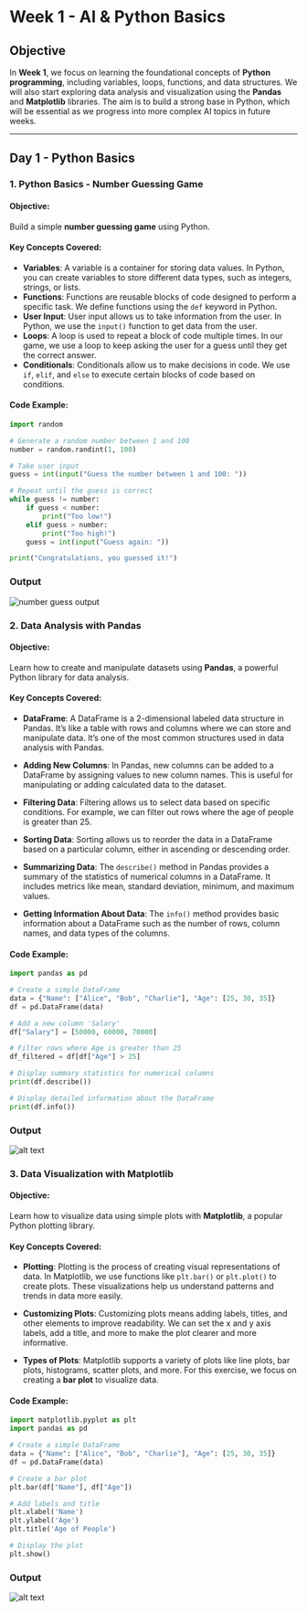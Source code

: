 # Week 1 - AI & Python Basics

## Objective
In **Week 1**, we focus on learning the foundational concepts of **Python programming**, including variables, loops, functions, and data structures. We will also start exploring data analysis and visualization using the **Pandas** and **Matplotlib** libraries. The aim is to build a strong base in Python, which will be essential as we progress into more complex AI topics in future weeks.

---

## Day 1 - Python Basics

### 1. Python Basics - Number Guessing Game

#### Objective:
Build a simple **number guessing game** using Python.

#### Key Concepts Covered:
- **Variables**: A variable is a container for storing data values. In Python, you can create variables to store different data types, such as integers, strings, or lists.
- **Functions**: Functions are reusable blocks of code designed to perform a specific task. We define functions using the `def` keyword in Python.
- **User Input**: User input allows us to take information from the user. In Python, we use the `input()` function to get data from the user.
- **Loops**: A loop is used to repeat a block of code multiple times. In our game, we use a loop to keep asking the user for a guess until they get the correct answer.
- **Conditionals**: Conditionals allow us to make decisions in code. We use `if`, `elif`, and `else` to execute certain blocks of code based on conditions.

#### Code Example:
```python
import random

# Generate a random number between 1 and 100
number = random.randint(1, 100)

# Take user input
guess = int(input("Guess the number between 1 and 100: "))

# Repeat until the guess is correct
while guess != number:
    if guess < number:
        print("Too low!")
    elif guess > number:
        print("Too high!")
    guess = int(input("Guess again: "))

print("Congratulations, you guessed it!")
```
### Output 
![number guess output](images/image.png)

### 2. Data Analysis with Pandas

#### Objective:
Learn how to create and manipulate datasets using **Pandas**, a powerful Python library for data analysis.

#### Key Concepts Covered:
- **DataFrame**: A DataFrame is a 2-dimensional labeled data structure in Pandas. It’s like a table with rows and columns where we can store and manipulate data. It’s one of the most common structures used in data analysis with Pandas.
  
- **Adding New Columns**: In Pandas, new columns can be added to a DataFrame by assigning values to new column names. This is useful for manipulating or adding calculated data to the dataset.
  
- **Filtering Data**: Filtering allows us to select data based on specific conditions. For example, we can filter out rows where the age of people is greater than 25.
  
- **Sorting Data**: Sorting allows us to reorder the data in a DataFrame based on a particular column, either in ascending or descending order.
  
- **Summarizing Data**: The `describe()` method in Pandas provides a summary of the statistics of numerical columns in a DataFrame. It includes metrics like mean, standard deviation, minimum, and maximum values.
  
- **Getting Information About Data**: The `info()` method provides basic information about a DataFrame such as the number of rows, column names, and data types of the columns.

#### Code Example:

```python
import pandas as pd

# Create a simple DataFrame
data = {"Name": ["Alice", "Bob", "Charlie"], "Age": [25, 30, 35]}
df = pd.DataFrame(data)

# Add a new column 'Salary'
df["Salary"] = [50000, 60000, 70000]

# Filter rows where Age is greater than 25
df_filtered = df[df["Age"] > 25]

# Display summary statistics for numerical columns
print(df.describe())

# Display detailed information about the DataFrame
print(df.info())
```

### Output

![alt text](images/data_analysis.png)


### 3. Data Visualization with Matplotlib

#### Objective:
Learn how to visualize data using simple plots with **Matplotlib**, a popular Python plotting library.

#### Key Concepts Covered:
- **Plotting**: Plotting is the process of creating visual representations of data. In Matplotlib, we use functions like `plt.bar()` or `plt.plot()` to create plots. These visualizations help us understand patterns and trends in data more easily.
  
- **Customizing Plots**: Customizing plots means adding labels, titles, and other elements to improve readability. We can set the x and y axis labels, add a title, and more to make the plot clearer and more informative.
  
- **Types of Plots**: Matplotlib supports a variety of plots like line plots, bar plots, histograms, scatter plots, and more. For this exercise, we focus on creating a **bar plot** to visualize data.

#### Code Example:

```python
import matplotlib.pyplot as plt
import pandas as pd

# Create a simple DataFrame
data = {"Name": ["Alice", "Bob", "Charlie"], "Age": [25, 30, 35]}
df = pd.DataFrame(data)

# Create a bar plot
plt.bar(df["Name"], df["Age"])

# Add labels and title
plt.xlabel('Name')
plt.ylabel('Age')
plt.title('Age of People')

# Display the plot
plt.show()
```
### Output
![alt text](images/data_visualization.png)